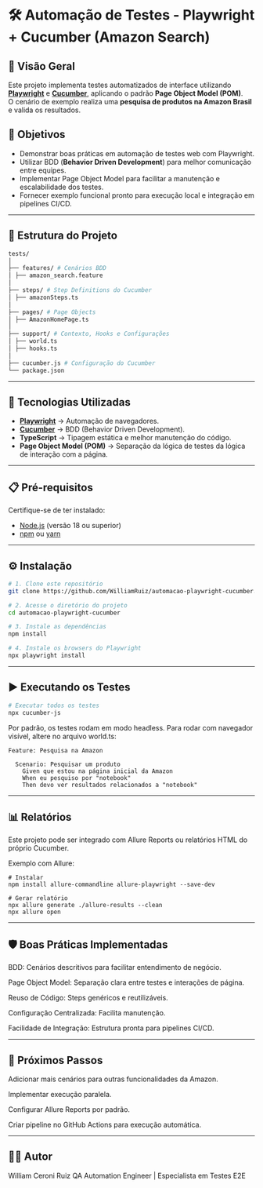 # 🛠️ Automação de Testes - Playwright + Cucumber (Amazon Search)

## 📌 Visão Geral
Este projeto implementa testes automatizados de interface utilizando **[Playwright](https://playwright.dev/)** e **[Cucumber](https://cucumber.io/)**, aplicando o padrão **Page Object Model (POM)**.  
O cenário de exemplo realiza uma **pesquisa de produtos na Amazon Brasil** e valida os resultados.

## 🎯 Objetivos
- Demonstrar boas práticas em automação de testes web com Playwright.
- Utilizar BDD (**Behavior Driven Development**) para melhor comunicação entre equipes.
- Implementar Page Object Model para facilitar a manutenção e escalabilidade dos testes.
- Fornecer exemplo funcional pronto para execução local e integração em pipelines CI/CD.

---

## 📂 Estrutura do Projeto
```bash
tests/
│
├── features/ # Cenários BDD
│ ├── amazon_search.feature
│
├── steps/ # Step Definitions do Cucumber
│ ├── amazonSteps.ts
│
├── pages/ # Page Objects
│ ├── AmazonHomePage.ts
│
├── support/ # Contexto, Hooks e Configurações
│ ├── world.ts
│ ├── hooks.ts
│
├── cucumber.js # Configuração do Cucumber
└── package.json
```

---

## 🚀 Tecnologias Utilizadas
- **[Playwright](https://playwright.dev/)** → Automação de navegadores.
- **[Cucumber](https://cucumber.io/)** → BDD (Behavior Driven Development).
- **TypeScript** → Tipagem estática e melhor manutenção do código.
- **Page Object Model (POM)** → Separação da lógica de testes da lógica de interação com a página.

---

## 📋 Pré-requisitos
Certifique-se de ter instalado:
- [Node.js](https://nodejs.org/) (versão 18 ou superior)
- [npm](https://www.npmjs.com/) ou [yarn](https://yarnpkg.com/)

---

## ⚙️ Instalação
```bash
# 1. Clone este repositório
git clone https://github.com/WilliamRuiz/automacao-playwright-cucumber.git

# 2. Acesse o diretório do projeto
cd automacao-playwright-cucumber

# 3. Instale as dependências
npm install

# 4. Instale os browsers do Playwright
npx playwright install
```
---

## ▶️ Executando os Testes
```bash
# Executar todos os testes
npx cucumber-js
```
Por padrão, os testes rodam em modo headless.
Para rodar com navegador visível, altere no arquivo world.ts:
```
Feature: Pesquisa na Amazon

  Scenario: Pesquisar um produto
    Given que estou na página inicial da Amazon
    When eu pesquiso por "notebook"
    Then devo ver resultados relacionados a "notebook"
```

---

## 📊 Relatórios
Este projeto pode ser integrado com Allure Reports ou relatórios HTML do próprio Cucumber.

Exemplo com Allure:
```
# Instalar
npm install allure-commandline allure-playwright --save-dev

# Gerar relatório
npx allure generate ./allure-results --clean
npx allure open
```

---

## 🛡️ Boas Práticas Implementadas
BDD: Cenários descritivos para facilitar entendimento de negócio.

Page Object Model: Separação clara entre testes e interações de página.

Reuso de Código: Steps genéricos e reutilizáveis.

Configuração Centralizada: Facilita manutenção.

Facilidade de Integração: Estrutura pronta para pipelines CI/CD.

---

## 📌 Próximos Passos
Adicionar mais cenários para outras funcionalidades da Amazon.

Implementar execução paralela.

Configurar Allure Reports por padrão.

Criar pipeline no GitHub Actions para execução automática.

---

## 👨‍💻 Autor
William Ceroni Ruiz
QA Automation Engineer | Especialista em Testes E2E 
